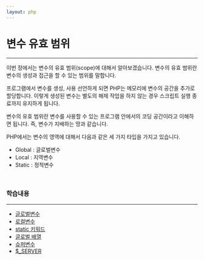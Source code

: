 ```yaml
---
layout: php
---
```


# 변수 유효 범위
---

이번 장에서는 변수의 유효 범위(scope)에 대해서 알아보겠습니다. 변수의 유효 범위란 변수의 생성과 접근을 할 수 있는 범위를 말합니다.  

프로그램에서 변수를 생성, 사용 선언하게 되면 PHP는 메모리에 변수의 공간을 추가로 할당합니다. 이렇게 생성된 변수는 별도의 해제 작업을 하지 않는 경우 스크립트 실행 종료까지 유지하게 됩니다.  

변수의 유효 범위란 변수를 사용할 수 있는 프로그램 안에서의 코딩 공간이라고 이해하면 됩니다.
즉, 변수가 지배하는 땅과 같습니다.  

PHP에서는 변수의 영역에 대해서 다음과 같은 세 가지 타입을 가지고 있습니다.  
* Global	: 글로벌변수
* Local	: 지역변수
* Static	: 정적변수

<br>

### 학습내용
<hr>

* [글로벌변수](global)
* [로컬변수](local)
* [static 키워드](static)
* [글로벌 배열](12.4)
* [슈퍼변수](super)
* [$_SERVER](server)

<br><br>